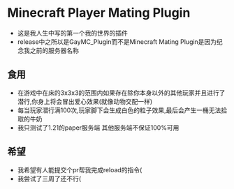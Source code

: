 # Minecraft Player Mating Plugin

- 这是我人生中写的第一个我的世界的插件
- release中之所以是GayMC_Plugin而不是Minecraft Mating Plugin是因为纪念我之前的服务器名称


## 食用

- 在游戏中在床的3x3x3的范围内如果存在除你本身以外的其他玩家并且进行了潜行,你身上将会冒出爱心效果(就像动物交配一样)
- 每当玩家潜行满100次,玩家脚下会生成白色的粒子效果,最后会产生一桶无法拾取的牛奶
- 我只测试了1.21的paper服务端 其他服务端不保证100%可用

## 希望
- 我希望有人能提交个pr帮我完成reload的指令(
- 我尝试了三周了还不行(
